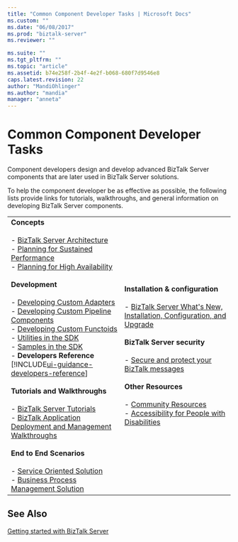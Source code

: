 ```yaml
---
title: "Common Component Developer Tasks | Microsoft Docs"
ms.custom: ""
ms.date: "06/08/2017"
ms.prod: "biztalk-server"
ms.reviewer: ""

ms.suite: ""
ms.tgt_pltfrm: ""
ms.topic: "article"
ms.assetid: b74e258f-2b4f-4e2f-b068-680f7d9546e8
caps.latest.revision: 22
author: "MandiOhlinger"
ms.author: "mandia"
manager: "anneta"
---
```

# Common Component Developer Tasks
Component developers design and develop advanced BizTalk Server components that are later used in BizTalk Server solutions.  

 To help the component developer be as effective as possible, the following lists provide links for tutorials, walkthroughs, and general information on developing BizTalk Server components.  


|                                                                                                                                                                                                                                                                                                                                                                                                                                                                                                                                                                                                                                                                                                                                                                                                                                                                                                                                                                                                                                                                                                                                                                                                                                                                                                                                                    |                                                                                                                                                                                                                                                                                                                                                                                                                                                                                                                                                                                                      |
|----------------------------------------------------------------------------------------------------------------------------------------------------------------------------------------------------------------------------------------------------------------------------------------------------------------------------------------------------------------------------------------------------------------------------------------------------------------------------------------------------------------------------------------------------------------------------------------------------------------------------------------------------------------------------------------------------------------------------------------------------------------------------------------------------------------------------------------------------------------------------------------------------------------------------------------------------------------------------------------------------------------------------------------------------------------------------------------------------------------------------------------------------------------------------------------------------------------------------------------------------------------------------------------------------------------------------------------------------|------------------------------------------------------------------------------------------------------------------------------------------------------------------------------------------------------------------------------------------------------------------------------------------------------------------------------------------------------------------------------------------------------------------------------------------------------------------------------------------------------------------------------------------------------------------------------------------------------|
| **Concepts**<br /><br /> -   [BizTalk Server Architecture](../core/biztalk-server-architecture.md)<br />- [Planning for Sustained Performance](../core/planning-for-sustained-performance.md)<br />- [Planning for High Availability](../core/planning-for-high-availability3.md) <br /><br />**Development**<br /><br /> -   [Developing Custom Adapters](../core/developing-custom-adapters.md)<br />-   [Developing Custom Pipeline Components](../core/developing-custom-pipeline-components.md)<br />-   [Developing Custom Functoids](../core/developing-custom-functoids.md)<br />-   [Utilities in the SDK](../core/utilities-in-the-sdk.md)<br />-   [Samples in the SDK](../core/samples-in-the-sdk.md)<br />-   **Developers Reference** [!INCLUDE[ui-guidance-developers-reference](../includes/ui-guidance-developers-reference.md)]<br /><br /> **Tutorials and Walkthroughs**<br /><br /> -   [BizTalk Server Tutorials](../core/biztalk-server-tutorials.md)<br />-   [BizTalk Application Deployment and Management Walkthroughs](http://msdn.microsoft.com/library/5321f8e0-1e2a-4ac4-a4a2-fc244071bc5b)<br /><br /> **End to End Scenarios**<br /><br /> -   [Service Oriented Solution](../core/service-oriented-solution.md)<br />-   [Business Process Management Solution](../core/business-process-management-solution.md) | **Installation & configuration**<br /><br /> -   [BizTalk Server What's New, Installation, Configuration, and Upgrade](../install-and-config-guides/biztalk-server-what-s-new-installation-configuration-and-upgrade.md)<br /><br /> **BizTalk Server security**<br /><br /> -   [Secure and protect your BizTalk messages](../core/secure-and-protect-your-biztalk-messages.md)<br /><br /> **Other Resources**<br /><br />-   [Community Resources](../core/community-resources5.md)<br />-   [Accessibility for People with Disabilities](../core/accessibility-for-people-with-disabilities1.md) |

## See Also  
[Getting started with BizTalk Server](../core/getting-started-with-biztalk-server.md)